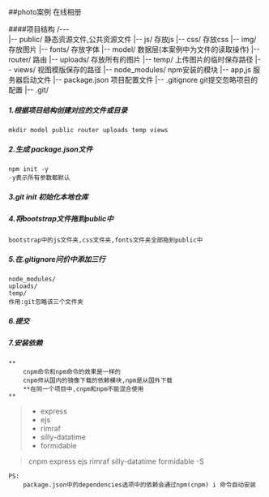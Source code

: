 ##photo案例
    在线相册

####项目结构
    /---    
     |-- public/  静态资源文件,公共资源文件
        |-- js/  存放js
        |-- css/  存放css
        |-- img/   存放图片
        |-- fonts/  存放字体 
     |-- model/  数据层(本案例中为文件的读取操作)
     |-- router/  路由
     |-- uploads/  存放所有的图片
     |-- temp/  上传图片的临时保存路径
     |-- views/  视图模版保存的路径
     |-- node_modules/  npm安装的模块
     |-- app,js  服务器启动文件
     |-- package.json  项目配置文件
     |-- .gitignore  git提交忽略项目的配置
     |-- .git/ 
##### 1.根据项目结构创建对应的文件或目录
    mkdir model public router uploads temp views
##### 2.生成 package.json文件
    npm init -y
    -y表示所有参数都默认
##### 3.git init 初始化本地仓库
##### 4.将bootstrap文件拖到public中
    bootstrap中的js文件夹,css文件夹,fonts文件夹全部拖到public中
##### 5.在.gitignore问价中添加三行
    node_modules/
    uploads/
    temp/
    作用:git忽略该三个文件夹
##### 6.提交

##### 7.安装依赖
    **
        cnpm命令和npm命令的效果是一样的
        cnpm师从国内的镜像下载的依赖模块,npm是从国外下载
        **在同一个项目中,cnpm和npm不能混合使用                      
    **                      
>- express
>- ejs
>- rimraf
>- silly-datatime
>- formidable

>cnpm express ejs rimraf silly-datatime formidable -S
    
    PS:
        package.json中的dependencies选项中的依赖会通过npm(cnpm) i 命令自动安装
